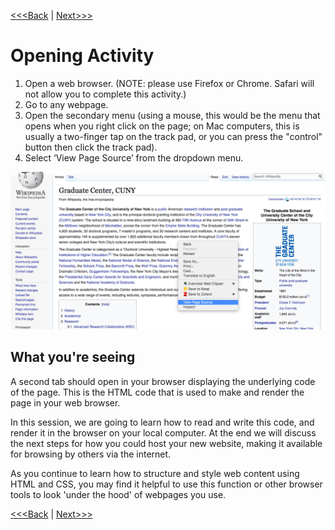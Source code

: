 [<<<Back](01-introduction.md) | [Next>>>](03-basic.md)

# Opening Activity

1. Open a web browser. (NOTE: please use Firefox or Chrome. Safari will not allow you to complete this activity.)
2. Go to any webpage.
3. Open the secondary menu (using a mouse, this would be the menu that opens when you right click on the page; on Mac computers, this is usually a two-finger tap on the track pad, or you can press the "control" button then click the track pad).
4. Select ‘View Page Source’ from the dropdown menu.

![Image showing dropdown menu that appears when right clicking on a website in Chrome or Firefox](images/page_source.jpeg)

## What you're seeing

A second tab should open in your browser displaying the underlying code of the page. This is the HTML code that is used to make and render the page in your web browser.

In this session, we are going to learn how to read and write this code, and render it in the browser on your local computer. At the end we will discuss the next steps for how you could host your new website, making it available for browsing by others via the internet.

As you continue to learn how to structure and style web content using HTML and CSS, you may find it helpful to use this function or other browser tools to look 'under the hood' of webpages you use. 

[<<<Back](01-introduction.md) | [Next>>>](03-basic.md)
